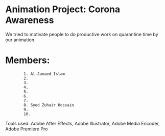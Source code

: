 # Animation Project: Corona Awareness
We tried to motivate people to do productive work on quarantine time by our animation.

# Members:
			1. Al-Junaed Islam
			2.
			3.
			4.
			5.
			6.
			7.
			8. Syed Zuhair Hossain
			9.
			10.

Tools used: Adobe After Effects, Adobe Illustrator, Adobe Media Encoder, Adobe Premiere Pro
